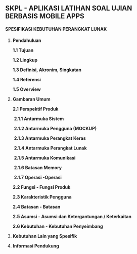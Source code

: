 ## **SKPL - APLIKASI LATIHAN SOAL UJIAN BERBASIS MOBILE APPS**

#### SPESIFIKASI KEBUTUHAN PERANGKAT LUNAK

1. **Pendahuluan**

   **1.1	Tujuan**

   **1.2	Lingkup**

   **1.3	Definisi, Akronim, Singkatan**

   **1.4	Referensi**

   **1.5	Overview**

2. **Gambaran Umum**

   **2.1 Perspektif Produk**

   ​	**2.1.1	Antarmuka Sistem**

   ​	**2.1.2	Antarmuka Pengguna (MOCKUP)**

   ​	**2.1.3	Antarmuka Perangkat Keras**

   ​	**2.1.4	Antarmuka Perangkat Lunak**

   ​	**2.1.5	Antarmuka Komunikasi**

   ​	**2.1.6	Batasan Memory**

   ​	**2.1.7	Operasi -Operasi**

   **2.2	Fungsi - Fungsi Produk**

   **2.3	Karakteristik Pengguna**

   **2.4	Batasan - Batasan**

   **2.5	Asumsi - Asumsi dan Ketergantungan / Keterkaitan**

   **2.6	Kebutuhan - Kebutuhan Penyeimbang**

3. **Kebutuhan Lain yang Spesifik**

4. **Informasi Pendukung**

   ​

   ​